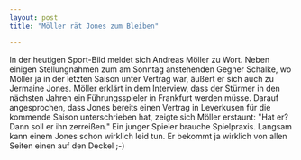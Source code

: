 ```yaml
---
layout: post
title: "Möller rät Jones zum Bleiben"

---
```


In der heutigen Sport-Bild meldet sich Andreas Möller zu Wort. Neben einigen Stellungnahmen zum am Sonntag anstehenden Gegner Schalke, wo Möller ja in der letzten Saison unter Vertrag war, äußert er sich auch zu Jermaine Jones. Möller erklärt in dem Interview, dass der Stürmer in den nächsten Jahren ein Führungsspieler in Frankfurt werden müsse. Darauf angesprochen, dass Jones bereits einen Vertrag in Leverkusen für die kommende Saison unterschrieben hat, zeigte sich Möller erstaunt: "Hat er? Dann soll er ihn zerreißen." Ein junger Spieler brauche Spielpraxis. Langsam kann einem Jones schon wirklich leid tun. Er bekommt ja wirklich von allen Seiten einen auf den Deckel ;-)


